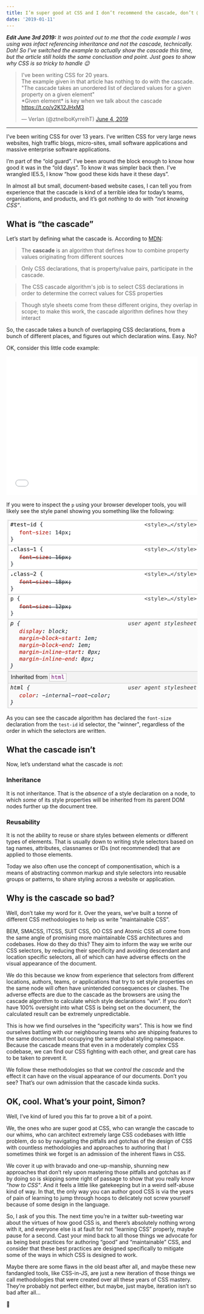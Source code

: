 ```yaml
---
title: I’m super good at CSS and I don’t recommend the cascade, don’t @ me
date: '2019-01-11'
---
```


_**Edit June 3rd 2019:** It was pointed out to me that the code example I was using was infact referencing inheritance and not the cascade, technically. Doh! So I've switched the example to actually show the cascade this time, but the article still holds the same conclustion and point. Just goes to show why CSS is so tricky to handle 😉_

<blockquote class="twitter-tweet"><p lang="en" dir="ltr">I&#39;ve been writing CSS for 20 years.<br>The example given in that article has nothing to do with the cascade.<br>&quot;The cascade takes an unordered list of declared values for a given property on a given element&quot;<br>*Given element* is key when we talk about the cascade <a href="https://t.co/v2K12JHxM3">https://t.co/v2K12JHxM3</a></p>&mdash; Verlan (@ztnelboKyrreihT) <a href="https://twitter.com/ztnelboKyrreihT/status/1135734895836196864?ref_src=twsrc%5Etfw">June 4, 2019</a></blockquote>

---

I’ve been writing CSS for over 13 years. I’ve written CSS for very large news websites, high traffic blogs, micro-sites, small software applications and massive enterprise software applications.

I’m part of the “old guard”. I’ve been around the block enough to know how good it was in the “old days”. To know it was simpler back then. I’ve wrangled IE5.5, I know “how good these kids have it these days”.

In almost all but small, document-based website cases, I can tell you from experience that the cascade is kind of a terrible idea for today’s teams, organisations, and products, and it’s got _nothing_ to do with _“not knowing CSS”_.

## What is “the cascade”

Let’s start by defining what the cascade is. According to [MDN](https://developer.mozilla.org/en-US/docs/Web/CSS/Cascade):

> The **cascade** is an algorithm that defines how to combine property values originating from different sources

> Only CSS declarations, that is property/value pairs, participate in the cascade.

> The CSS cascade algorithm's job is to select CSS declarations in order to determine the correct values for CSS properties

> Though style sheets come from these different origins, they overlap in scope; to make this work, the cascade algorithm defines how they interact

So, the cascade takes a bunch of overlapping CSS declarations, from a bunch of different places, and figures out which declaration wins. Easy. No?

OK, consider this little code example:

<iframe height="365" style="width: 100%;" scrolling="no" title="Cascade Example" src="//codepen.io/SiTaggart/embed/mYowoe/?height=265&theme-id=0&default-tab=css,result" frameborder="no" allowtransparency="true" allowfullscreen="true">
  See the Pen <a href='https://codepen.io/SiTaggart/pen/mYowoe/'>Cascade Example</a> by Simon Taggart
  (<a href='https://codepen.io/SiTaggart'>@SiTaggart</a>) on <a href='https://codepen.io'>CodePen</a>.
</iframe>

If you were to inspect the `p` using your browser developer tools, you will likely see the style panel showing you something like the following:

![The chrome style inspector showing p, class-1 and class-2 font-size declarations struck through, and the id test-id selector overrides all three regardless of order](./cascade-css.png)

As you can see the cascade algorithm has declared the `font-size` declaration from the `test-id` id selector, the "winner", regardless of the order in which the selectors are written.

## What the cascade isn’t

Now, let’s understand what the cascade is _not_:

### Inheritance

It is not inheritance. That is the _absence_ of a style declaration on a node, to which _some_ of its style properties will be inherited from its parent DOM nodes further up the document tree.

### Reusability

It is not the ability to reuse or share styles between elements or different types of elements. That is usually down to writing style selectors based on tag names, attributes, classnames or IDs (not recommended) that are applied to those elements.

Today we also often use the concept of componentisation, which is a means of abstracting common markup and style selectors into reusable groups or patterns, to share styling across a website or application.

## Why is the cascade so bad?

Well, don’t take my word for it. Over the years, we’ve built a tonne of different CSS methodologies to help us write “maintainable CSS”.

BEM, SMACSS, ITCSS, SUIT CSS, OO CSS and Atomic CSS all come from the same angle of promising more maintainable CSS architectures and codebases. How do they do this? They aim to inform the way we write our CSS selectors, by reducing their specificity and avoiding descendant and location specific selectors, all of which can have adverse effects on the visual appearance of the document.

We do this because we know from experience that selectors from different locations, authors, teams, or applications that try to set style properties on the same node will often have unintended consequences or clashes. The adverse effects are due to the cascade as the browsers are using the cascade algorithm to calculate which style declarations “win”. If you don’t have 100% oversight into what CSS is being set on the document, the calculated result can be extremely unpredictable.

This is how we find ourselves in the “specificity wars”. This is how we find ourselves battling with our neighbouring teams who are shipping features to the same document but occupying the same global styling namespace. Because the cascade means that even in a moderately complex CSS codebase, we can find our CSS fighting with each other, and great care has to be taken to prevent it.

We follow these methodologies so that we _control the cascade_ and the effect it can have on the visual appearance of our documents. Don’t you see? That’s our own admission that the cascade kinda sucks.

## OK, cool. What’s your point, Simon?

Well, I’ve kind of lured you this far to prove a bit of a point.

We, the ones who are super good at CSS, who can wrangle the cascade to our whims, who can architect extremely large CSS codebases with little problem, do so by navigating the pitfalls and gotchas of the design of CSS with countless methodologies and approaches to authoring that I sometimes think we forget is an admission of the inherent flaws in CSS.

We cover it up with bravado and one-up-manship, shunning new approaches that don’t rely upon mastering those pitfalls and gotchas as if by doing so is skipping some right of passage to show that you really know _"how to CSS"_. And it feels a little like gatekeeping but in a weird self-abuse kind of way. In that, the only way you can author good CSS is via the years of pain of learning to jump through hoops to delicately not screw yourself because of some design in the language.

So, I ask of you this. The next time you’re in a twitter sub-tweeting war about the virtues of how good CSS is, and there’s absolutely nothing wrong with it, and everyone else is at fault for not “learning CSS” properly, maybe pause for a second. Cast your mind back to all those things we advocate for as being best practices for authoring “good” and “maintainable” CSS, and consider that these best practices are designed specifically to mitigate some of the ways in which CSS is designed to work.

Maybe there are some flaws in the old beast after all, and maybe these new fandangled tools, like CSS-in-JS, are just a new iteration of those things we call methodologies that were created over all these years of CSS mastery. They’re probably not perfect either, but maybe, just maybe, iteration isn’t so bad after all…

🤔
